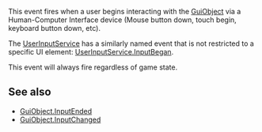 This event fires when a user begins interacting with the [GuiObject](https://developer.roblox.com/en-us/api-reference/class/GuiObject) via a Human-Computer Interface device (Mouse button down, touch begin, keyboard button down, etc).

The [UserInputService](https://developer.roblox.com/en-us/api-reference/class/UserInputService) has a similarly named event that is not restricted to a specific UI element: [UserInputService.InputBegan](https://developer.roblox.com/en-us/api-reference/event/UserInputService/InputBegan).

This event will always fire regardless of game state.

See also
--------

*   [GuiObject.InputEnded](https://developer.roblox.com/en-us/api-reference/event/GuiObject/InputEnded)
*   [GuiObject.InputChanged](https://developer.roblox.com/en-us/api-reference/event/GuiObject/InputChanged)